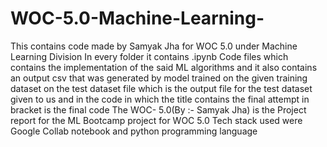 # WOC-5.0-Machine-Learning-
This  contains code made by Samyak Jha for WOC 5.0 under Machine Learning Division
In every folder it contains .ipynb  Code files which contains the implementation of the said ML algorithms  and it also contains an output csv that was generated by model trained on the given training dataset on the test dataset 
file which is the output file for the test dataset given to us and in the code in which the title contains the final attempt in bracket is the final code 
The WOC- 5.0(By :- Samyak Jha) is the Project report for the ML Bootcamp project for WOC 5.0
Tech stack used were Google Collab notebook and python programming language 
